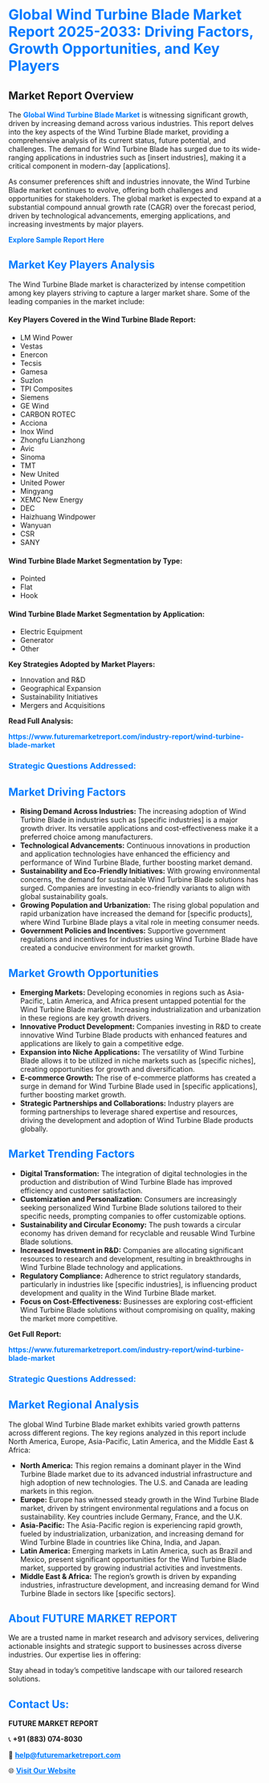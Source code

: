 <h1 style="color: #007BFF;">Global Wind Turbine Blade Market Report 2025-2033: Driving Factors, Growth Opportunities, and Key Players</h1>

<section id="overview">
<h2>Market Report Overview</h2>
<p>The <a href="https://www.futuremarketreport.com/industry-report/wind-turbine-blade-market" style="color: #007BFF; text-decoration: none;"><strong>Global Wind Turbine Blade Market</strong></a> is witnessing significant growth, driven by increasing demand across various industries. This report delves into the key aspects of the Wind Turbine Blade market, providing a comprehensive analysis of its current status, future potential, and challenges. The demand for Wind Turbine Blade has surged due to its wide-ranging applications in industries such as [insert industries], making it a critical component in modern-day [applications].</p>
<p>As consumer preferences shift and industries innovate, the Wind Turbine Blade market continues to evolve, offering both challenges and opportunities for stakeholders. The global market is expected to expand at a substantial compound annual growth rate (CAGR) over the forecast period, driven by technological advancements, emerging applications, and increasing investments by major players.</p>
</section>

<section id="overview">
<p><a href="https://www.futuremarketreport.com/request-sample/reportId=84416" style="color: #007BFF; text-decoration: none;"><strong>Explore Sample Report Here</strong></a></p>
</section>

<section id="key-players">
<h2 style="color: #007BFF;">Market Key Players Analysis</h2>
<p>The Wind Turbine Blade market is characterized by intense competition among key players striving to capture a larger market share. Some of the leading companies in the market include:</p>
<h4>Key Players Covered in the Wind Turbine Blade Report:</h4>
<ul><li>LM Wind Power</li><li>Vestas</li><li>Enercon</li><li>Tecsis</li><li>Gamesa</li><li>Suzlon</li><li>TPI Composites</li><li>Siemens</li><li>GE Wind</li><li>CARBON ROTEC</li><li>Acciona</li><li>Inox Wind</li><li>Zhongfu Lianzhong</li><li>Avic</li><li>Sinoma</li><li>TMT</li><li>New United</li><li>United Power</li><li>Mingyang</li><li>XEMC New Energy</li><li>DEC</li><li>Haizhuang Windpower</li><li>Wanyuan</li><li>CSR</li><li>SANY</li></ul>
<h4>Wind Turbine Blade Market Segmentation by Type:</h4>
<ul><li>Pointed</li><li>Flat</li><li>Hook</li></ul>

<h4>Wind Turbine Blade Market Segmentation by Application:</h4>
<ul><li>Electric Equipment</li><li>Generator</li><li>Other</li></ul>
<p><strong>Key Strategies Adopted by Market Players:</strong></p>
<ul>
<li>Innovation and R&D</li>
<li>Geographical Expansion</li>
<li>Sustainability Initiatives</li>
<li>Mergers and Acquisitions</li>
</ul>
</section>

<section>
<p><strong>Read Full Analysis: </strong></p><a href="https://www.futuremarketreport.com/industry-report/wind-turbine-blade-market" style="color: #007BFF; text-decoration: none;"><strong>https://www.futuremarketreport.com/industry-report/wind-turbine-blade-market</strong></a>
<h3 style="color: #007BFF;">Strategic Questions Addressed:</h3>
</section>

<section id="driving-factors">
<h2 style="color: #007BFF;">Market Driving Factors</h2>
<ul>
<li><strong>Rising Demand Across Industries:</strong> The increasing adoption of Wind Turbine Blade in industries such as [specific industries] is a major growth driver. Its versatile applications and cost-effectiveness make it a preferred choice among manufacturers.</li>
<li><strong>Technological Advancements:</strong> Continuous innovations in production and application technologies have enhanced the efficiency and performance of Wind Turbine Blade, further boosting market demand.</li>
<li><strong>Sustainability and Eco-Friendly Initiatives:</strong> With growing environmental concerns, the demand for sustainable Wind Turbine Blade solutions has surged. Companies are investing in eco-friendly variants to align with global sustainability goals.</li>
<li><strong>Growing Population and Urbanization:</strong> The rising global population and rapid urbanization have increased the demand for [specific products], where Wind Turbine Blade plays a vital role in meeting consumer needs.</li>
<li><strong>Government Policies and Incentives:</strong> Supportive government regulations and incentives for industries using Wind Turbine Blade have created a conducive environment for market growth.</li>
</ul>
</section>

<section id="growth-opportunities">
<h2 style="color: #007BFF;">Market Growth Opportunities</h2>
<ul>
<li><strong>Emerging Markets:</strong> Developing economies in regions such as Asia-Pacific, Latin America, and Africa present untapped potential for the Wind Turbine Blade market. Increasing industrialization and urbanization in these regions are key growth drivers.</li>
<li><strong>Innovative Product Development:</strong> Companies investing in R&D to create innovative Wind Turbine Blade products with enhanced features and applications are likely to gain a competitive edge.</li>
<li><strong>Expansion into Niche Applications:</strong> The versatility of Wind Turbine Blade allows it to be utilized in niche markets such as [specific niches], creating opportunities for growth and diversification.</li>
<li><strong>E-commerce Growth:</strong> The rise of e-commerce platforms has created a surge in demand for Wind Turbine Blade used in [specific applications], further boosting market growth.</li>
<li><strong>Strategic Partnerships and Collaborations:</strong> Industry players are forming partnerships to leverage shared expertise and resources, driving the development and adoption of Wind Turbine Blade products globally.</li>
</ul>
</section>

<section id="trending-factors">
<h2 style="color: #007BFF;">Market Trending Factors</h2>
<ul>
<li><strong>Digital Transformation:</strong> The integration of digital technologies in the production and distribution of Wind Turbine Blade has improved efficiency and customer satisfaction.</li>
<li><strong>Customization and Personalization:</strong> Consumers are increasingly seeking personalized Wind Turbine Blade solutions tailored to their specific needs, prompting companies to offer customizable options.</li>
<li><strong>Sustainability and Circular Economy:</strong> The push towards a circular economy has driven demand for recyclable and reusable Wind Turbine Blade solutions.</li>
<li><strong>Increased Investment in R&D:</strong> Companies are allocating significant resources to research and development, resulting in breakthroughs in Wind Turbine Blade technology and applications.</li>
<li><strong>Regulatory Compliance:</strong> Adherence to strict regulatory standards, particularly in industries like [specific industries], is influencing product development and quality in the Wind Turbine Blade market.</li>
<li><strong>Focus on Cost-Effectiveness:</strong> Businesses are exploring cost-efficient Wind Turbine Blade solutions without compromising on quality, making the market more competitive.</li>
</ul>
</section>

<section>
<p><strong>Get Full Report: </strong></p><a href="https://www.futuremarketreport.com/industry-report/wind-turbine-blade-market" style="color: #007BFF; text-decoration: none;"><strong>https://www.futuremarketreport.com/industry-report/wind-turbine-blade-market</strong></a>
<h3 style="color: #007BFF;">Strategic Questions Addressed:</h3>
</section>


<section id="regional-analysis">
<h2 style="color: #007BFF;">Market Regional Analysis</h2>
<p>The global Wind Turbine Blade market exhibits varied growth patterns across different regions. The key regions analyzed in this report include North America, Europe, Asia-Pacific, Latin America, and the Middle East & Africa:</p>
<ul>
<li><strong>North America:</strong> This region remains a dominant player in the Wind Turbine Blade market due to its advanced industrial infrastructure and high adoption of new technologies. The U.S. and Canada are leading markets in this region.</li>
<li><strong>Europe:</strong> Europe has witnessed steady growth in the Wind Turbine Blade market, driven by stringent environmental regulations and a focus on sustainability. Key countries include Germany, France, and the U.K.</li>
<li><strong>Asia-Pacific:</strong> The Asia-Pacific region is experiencing rapid growth, fueled by industrialization, urbanization, and increasing demand for Wind Turbine Blade in countries like China, India, and Japan.</li>
<li><strong>Latin America:</strong> Emerging markets in Latin America, such as Brazil and Mexico, present significant opportunities for the Wind Turbine Blade market, supported by growing industrial activities and investments.</li>
<li><strong>Middle East & Africa:</strong> The region’s growth is driven by expanding industries, infrastructure development, and increasing demand for Wind Turbine Blade in sectors like [specific sectors].</li>
</ul>
</section>

<footer>
<h2 style="color: #007BFF;">About FUTURE MARKET REPORT</h2>
<p>We are a trusted name in market research and advisory services, delivering actionable insights and strategic support to businesses across diverse industries. Our expertise lies in offering:</p>

<p>Stay ahead in today’s competitive landscape with our tailored research solutions.</p>

<h2 style="color: #007BFF;">Contact Us:</h2>
<p><strong>FUTURE MARKET REPORT</strong></p>
<p>📞 <strong>+91 (883) 074-8030</strong></p>
<p>📧 <strong><a href="mailto:help@futuremarketreport.com" style="color: #007BFF;">help@futuremarketreport.com</a></strong></p>
<p>🌐 <strong><a href="https://www.futuremarketreport.com/" style="color: #007BFF;">Visit Our Website</a></strong></p>
</footer>